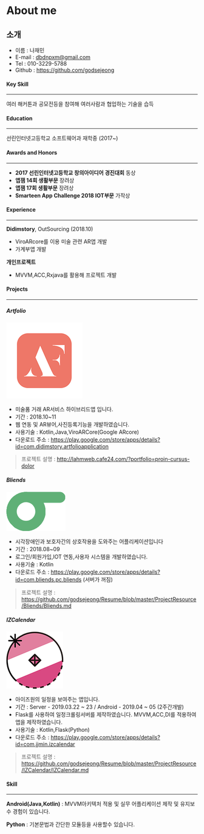 # About me

## 소개

- 이름 : 나재민
- E-mail : dbdnpxm@gmail.com
- Tel : 010-3229-5788
- Github : https://github.com/godsejeong

#### Key Skill

-----

여러 해커톤과 공모전등을 참여해 여러사람과 협업하는 기술을 습득

#### Education

-----

선린인터넷고등학교 소프트웨어과 재학중 (2017~)
#### Awards and Honors

----

- **2017 선린인터넷고등학교 창의아이디어 경진대회** 동상
- **앱잼 14회 생활부문** 장려상
- **앱잼 17회 생활부문** 장려상
- **Smarteen App Challenge 2018 IOT부문** 가작상

#### Experience

-----

**Didimstory**, OutSourcing (2018.10)
 - ViroARcore를 이용 미술 관련 AR앱 개발
 - 가계부앱 개발

**개인프로젝트**
 - MVVM,ACC,Rxjava를 활용해 프로젝트 개발

#### Projects

-----

##### Artfolio

![alt text](https://github.com/godsejeong/Resume/blob/master/ProjectResource/ArtFoilo/Artfolio_icon.png)

- 미술품 거래 AR서비스 하이브리드앱 입니다.
- 기간 : 2018.10~11
- 웹 연동 및 AR뷰어,사진등록기능을 개발하였습니다.
- 사용기술 : Kotlin,Java,ViroARCore(Google ARcore)
- 다운로드 주소 : https://play.google.com/store/apps/details?id=com.didimstory.artfolioapplication
> 프로젝트 설명 : http://lahmweb.cafe24.com/?portfolio=proin-cursus-dolor

##### Bliends

![alt text](https://github.com/godsejeong/Resume/blob/master/ProjectResource/Bliends/Bliends_Icon.png)

- 시각장애인과 보호자간의 상호작용을 도와주는 어플리케이션입니다
- 기간 : 2018.08~09
- 로그인/회원가입,IOT 연동,사용자 시스템을 개발하였습니다.
- 사용기술 : Kotlin
- 다운로드 주소 : https://play.google.com/store/apps/details?id=com.bliends.pc.bliends (서버가 꺼짐)
> 프로젝트 설명 : https://github.com/godsejeong/Resume/blob/master/ProjectResource/Bliends/Bliends.md

##### IZCalendar


![alt text](https://github.com/godsejeong/Resume/blob/master/ProjectResource/IZCalendar/IZCalendar_icon.png)

- 아이즈원의 일정을 보여주는 앱입니다.
- 기간 : Server - 2019.03.22 ~ 23 / Android - 2019.04 ~ 05 (2주간개발)
- Flask를 사용하여 일정크롤링서버를 제작하였습니다. MVVM,ACC,DI를 적용하여 앱을 제작하였습니다.
- 사용기술 : Kotlin,Flask(Python)
- 다운로드 주소 : https://play.google.com/store/apps/details?id=com.jjmin.izcalendar
> 프로젝트 설명 : https://github.com/godsejeong/Resume/blob/master/ProjectResource/IZCalendar/IZCalendar.md
#### Skill

-----

**Android(Java,Kotlin)** : MVVM아키텍처 적용 및 실무 어플리케이션 제작 및 유지보수 경험이 있습니다.

**Python** : 기본문법과 간단한 모듈등을 사용할수 있습니다.
